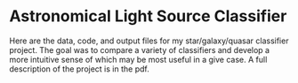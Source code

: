 # Astronomical Light Source Classifier

Here are the data, code, and output files for my star/galaxy/quasar classifier project. The goal was 
to compare a variety of classifiers and develop a more intuitive sense of which may be most useful 
in a give case. A full description of the project is in the pdf.
